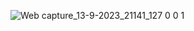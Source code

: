 ![Web capture_13-9-2023_21141_127 0 0 1](https://github.com/sevvalatalay/Web_Calismalarim/assets/128740214/1012118e-04b2-4f06-819e-ab639688b0bb)
